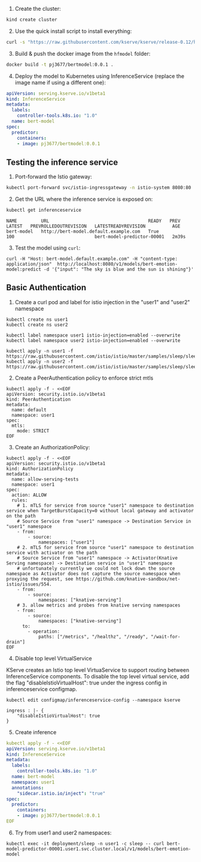 1. Create the cluster:

```bash
kind create cluster
```

2. Use the quick install script to install everything:

```bash
curl -s "https://raw.githubusercontent.com/kserve/kserve/release-0.12/hack/quick_install.sh" | bash
```

3. Build & push the docker image from the `hfmodel` folder:

```bash
docker build -t pj3677/bertmodel:0.0.1 .
```

4. Deploy the model to Kubernetes using InferenceService (replace the image name if using a different one):

```yaml
apiVersion: serving.kserve.io/v1beta1
kind: InferenceService
metadata:
  labels:
    controller-tools.k8s.io: "1.0"
  name: bert-model
spec:
  predictor:
    containers:
    - image: pj3677/bertmodel:0.0.1
```


## Testing the inference service

1. Port-forward the Istio gateway:

```bash
kubectl port-forward svc/istio-ingressgateway -n istio-system 8080:80
```

2. Get the URL where the inference service is exposed on:

```bash
kubectl get inferenceservice
```

```console
NAME         URL                                     READY   PREV   LATEST   PREVROLLEDOUTREVISION   LATESTREADYREVISION          AGE
bert-model   http://bert-model.default.example.com   True           100                              bert-model-predictor-00001   2m39s
```

3. Test the model using `curl`:

```shell
curl -H "Host: bert-model.default.example.com" -H "content-type: application/json"  http://localhost:8080/v1/models/bert-emotion-model:predict -d '{"input": "The sky is blue and the sun is shining"}'
```

## Basic Authentication 

1. Create a curl pod and label for istio injection in the "user1" and "user2" namespace

```
kubectl create ns user1
kubectl create ns user2
```

```
kubectl label namespace user1 istio-injection=enabled --overwrite
kubectl label namespace user2 istio-injection=enabled --overwrite
```

```
kubectl apply -n user1 -f https://raw.githubusercontent.com/istio/istio/master/samples/sleep/sleep.yaml
kubectl apply -n user2 -f https://raw.githubusercontent.com/istio/istio/master/samples/sleep/sleep.yaml
```

2. Create a PeerAuthentication policy to enforce strict mtls

```
kubectl apply -f - <<EOF
apiVersion: security.istio.io/v1beta1
kind: PeerAuthentication
metadata:
  name: default
  namespace: user1
spec:
  mtls:
    mode: STRICT
EOF
```

3. Create an AuthorizationPolicy:

```
kubectl apply -f - <<EOF
apiVersion: security.istio.io/v1beta1
kind: AuthorizationPolicy
metadata:
  name: allow-serving-tests
  namespace: user1
spec:
  action: ALLOW
  rules:
    # 1. mTLS for service from source "user1" namespace to destination service when TargetBurstCapacity=0 without local gateway and activator on the path
    # Source Service from "user1" namespace -> Destination Service in "user1" namespace
    - from:
        - source:
            namespaces: ["user1"]
    # 2. mTLS for service from source "user1" namespace to destination service with activator on the path
    # Source Service from "user1" namespace -> Activator(Knative Serving namespace) -> Destination service in "user1" namespace
    # unfortunately currently we could not lock down the source namespace as Activator does not capture the source namespace when proxying the request, see https://github.com/knative-sandbox/net-istio/issues/554.
    - from:
        - source:
            namespaces: ["knative-serving"]
    # 3. allow metrics and probes from knative serving namespaces
    - from:
        - source:
            namespaces: ["knative-serving"]
      to:
        - operation:
            paths: ["/metrics", "/healthz", "/ready", "/wait-for-drain"]
EOF
```

4. Disable top level VirtualService 

KServe creates an Istio top level VirtuaService to support routing between InferenceService components. To disable the top level virtual service, add the flag "disableIstioVirtualHost": true under the ingress config in inferenceservice configmap.

```
kubectl edit configmap/inferenceservice-config --namespace kserve

ingress : |- {
    "disableIstioVirtualHost": true
}
```

5. Create inference 

```yaml
kubectl apply -f - <<EOF
apiVersion: serving.kserve.io/v1beta1
kind: InferenceService
metadata:
  labels:
    controller-tools.k8s.io: "1.0"
  name: bert-model
  namespace: user1
  annotations:
    "sidecar.istio.io/inject": "true"
spec:
  predictor:
    containers:
    - image: pj3677/bertmodel:0.0.1
EOF
```

6. Try from user1 and user2 namespaces:

```
kubectl exec -it deployment/sleep -n user1 -c sleep -- curl bert-model-predictor-00001.user1.svc.cluster.local/v1/models/bert-emotion-model
```
